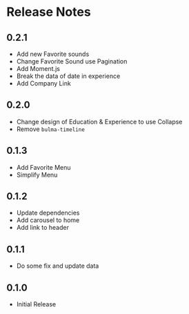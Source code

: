 # Release Notes

## 0.2.1

- Add new Favorite sounds
- Change Favorite Sound use Pagination
- Add Moment.js
- Break the data of date in experience
- Add Company Link

## 0.2.0

- Change design of Education & Experience to use Collapse
- Remove `bulma-timeline`

## 0.1.3

- Add Favorite Menu
- Simplify Menu

## 0.1.2

- Update dependencies
- Add carousel to home
- Add link to header

## 0.1.1

- Do some fix and update data

## 0.1.0

- Initial Release
